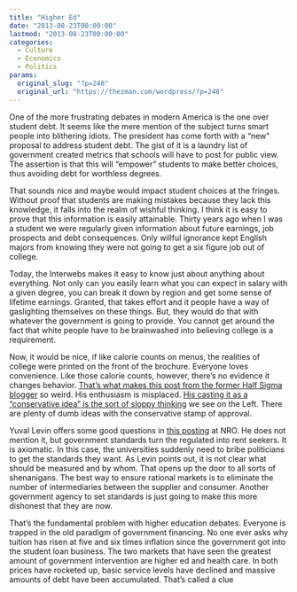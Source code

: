 ```yaml
---
title: "Higher Ed"
date: "2013-08-23T00:00:00"
lastmod: "2013-08-23T00:00:00"
categories:
  - Culture
  - Economics
  - Politics
params:
  original_slug: "?p=248"
  original_url: "https://thezman.com/wordpress/?p=248"
---
```


One of the more frustrating debates in modern America is the one over
student debt. It seems like the mere mention of the subject turns smart
people into blithering idiots. The president has come forth with a “new”
proposal to address student debt. The gist of it is a laundry list of
government created metrics that schools will have to post for public
view.  The assertion is that this will “empower” students to make better
choices, thus avoiding debt for worthless degrees.

That sounds nice and maybe would impact student choices at the fringes.
Without proof that students are making mistakes because they lack this
knowledge, it falls into the realm of wishful thinking. I think it is
easy to prove that this information is easily attainable. Thirty years
ago when I was a student we were regularly given information about
future earnings, job prospects and debt consequences. Only willful
ignorance kept English majors from knowing they were not going to get a
six figure job out of college.

Today, the Interwebs makes it easy to know just about anything about
everything. Not only can you easily learn what you can expect in salary
with a given degree, you can break it down by region and get some sense
of lifetime earnings. Granted, that takes effort and it people have a
way of gaslighting themselves on these things. But, they would do that
with whatever the government is going to provide. You cannot get around
the fact that white people have to be brainwashed into believing college
is a requirement.

Now, it would be nice, if like calorie counts on menus, the realities of
college were printed on the front of the brochure. Everyone loves
convenience. Like those calorie counts, however, there’s no evidence it
changes behavior. <a
href="http://lionoftheblogosphere.wordpress.com/2013/08/22/the-obama-plan-to-reduce-college-costs/"
rel="noopener" target="_blank">That’s what makes this post from the
former Half Sigma blogger</a> so weird. His enthusiasm is misplaced. <a
href="http://lionoftheblogosphere.wordpress.com/2013/08/23/that-magic-of-obama/"
rel="noopener" target="_blank">His casting it as a “conservative idea”
is the sort of sloppy thinking</a> we see on the Left. There are plenty
of dumb ideas with the conservative stamp of approval.

Yuval Levin offers some good questions in <a
href="http://www.nationalreview.com/corner/356536/presidents-higher-ed-plan-yuval-levin"
rel="noopener" target="_blank">this posting</a> at NRO. He does not
mention it, but government standards turn the regulated into rent
seekers. It is axiomatic. In this case, the universities suddenly need
to bribe politicians to get the standards they want. As Levin points
out, it is not clear what should be measured and by whom. That opens up
the door to all sorts of shenanigans. The best way to ensure rational
markets is to eliminate the number of intermediaries between the
supplier and consumer. Another government agency to set standards is
just going to make this more dishonest that they are now.

That’s the fundamental problem with higher education debates. Everyone
is trapped in the old paradigm of government financing. No one ever asks
why tuition has risen at five and six times inflation since the
government got into the student loan business. The two markets that have
seen the greatest amount of government intervention are higher ed and
health care. In both prices have rocketed up, basic service levels have
declined and massive amounts of debt have been accumulated. That’s
called a clue
